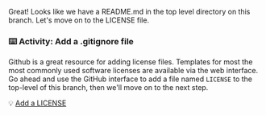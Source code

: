 Great!
Looks like we have a README.md in the top level directory on this branch.  Let's move on to the LICENSE file.  

### :keyboard: Activity: Add a .gitignore file
Github is a great resource for adding license files.
Templates for most the most commonly used software licenses
are available via the web interface.  Go ahead and use the GitHub interface to add a file
named `LICENSE` to the top-level of this branch, then we'll move on to the next step.

:bulb: [Add a LICENSE]({{quicklink}})